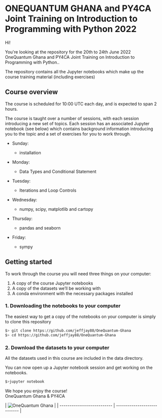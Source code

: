 # ONEQUANTUM GHANA and PY4CA Joint Training on Introduction to Programming with Python 2022


Hi!

You're looking at the repository for the 20th to 24th June 2022 OneQuantum Ghana and PY4CA Joint Training on Introduction to Programming with Python..

The repository contains all the Jupyter notebooks which make up the course
training material (including exercises)

## Course overview

The course is scheduled for 10:00 UTC each day, and is expected to span 2 hours.



The course is taught over a number of sessions, with each session introducing a new set of topics. Each session has an associated Jupyter notebook (see below) which contains background information introducing you to the topic and a set of exercises for you to work through.

- Sunday:
  
  - installation

- Monday:
  
  - Data Types and Conditional Statement

- Tuesday:
  
  - Iterations and Loop Controls

- Wednesday:
  
  - numpy, scipy, matplotlib and cartopy

- Thursday:
  
  - pandas and seaborn

- Friday:
  
  - sympy


## Getting started

To work through the course you will need three things on your computer:

1. A copy of the course Jupyter notebooks
2. A copy of the datasets we’ll be working with
3. A conda environment with the necessary packages installed


### 1. Downloading the notebooks to your computer

The easiest way to get a copy of the notebooks on your computer is simply to clone this repository

```bash
$> git clone https://github.com/jeffjay88/OneQuantum-Ghana
$> cd https://github.com/jeffjay88/OneQuantum-Ghana
```

### 2. Download the datasets to your computer

All the datasets used in this course are included in the data directory.


You can now open up a Jupyter notebook session and get working on the notebooks.

```bash
$>jupyter notebook
```

We hope you enjoy the course!  
OneQuantum Ghana & PY4CA
 

| ![OneQuantum Ghana](img/lecture-1/ad.jpg) |
| --------------------------- | ---------------------------- |


